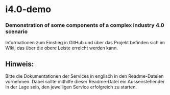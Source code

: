 # i4.0-demo

### Demonstration of some components of a complex industry 4.0 scenario



Informationen zum Einstieg in GitHub und über das Projekt befinden sich im Wiki, das über die obere Leiste erreicht werden kann.

## Hinweis:
Bitte die Dokumentationen der Services in englisch in den Readme-Dateien vornehmen. Dabei sollte mithilfe dieser Readme-Datei ein Aussenstehender in der Lage sein, den jeweiligen Service erfolgreich zu starten.
